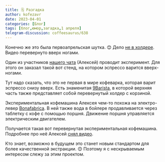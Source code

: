 ```yaml
---
title: 🗒 Разгадка
author: kofezavr
date: 2023-04-01
categories: [Блог]
tags: [блог,юмор,загадка,1 апреля]
telegram-discussion: coffeesaurus/638
--- 
```

Конечно же это была первоапрельская шутка. 😊 Дело [не в холдере](https://t.me/coffeesaurus/635). Видео перевернуто вверх ногами.

Один из участников [нашего чата](https://t.me/kofezavr/794840) (Алексей) проводит эксперимент. Для этого он заказал такой вот стенд, на котором эспрессо варится вверх-ногами.

Тут надо сказать, что это не первая в мире кофеварка, которая варит эспрессо снизу вверх. Есть знаменитая [9Barista](https://www.youtube.com/watch?v=CpXLfmcwFfM), в которой верхняя часть также представляет собой перевернутый холдер с корзиной.

Экспериментальная кофемашина Алексея чем-то похожа на электро-левер [Bonafabrica](https://www.youtube.com/watch?v=uMkH6XIPhY4). В ней также вода в бойлере продавливается через таблетку с кофе с помощью поршня. Движение поршня управляется электрическим двигателем.

Получается такая вот перевернутая экспериментальная кофемашина. Подробнее про неё Алексей [снял видео](https://www.youtube.com/watch?v=JWl81BdDzYs). 

Кто знает, возможно в будущем это станет новым стандартом для более качественной экстракции. 😊 Поэтому я с нескрываемым интересом слежу за этим проектом.